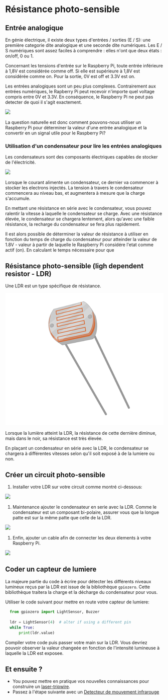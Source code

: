 # Résistance photo-sensible 

## Entrée analogique

En génie électrique, il existe deux types d'entrées / sorties (E / S): une première categorie dite analogique et une seconde dite numériques. Les E / S numériques sont assez faciles à comprendre : elles n'ont que deux états : on/off, 0 ou 1.

Concernant les tensions d'entrée sur le Raspberry Pi, toute entrée inférieure à 1,8V est considérée comme off. Si elle est supérieure à 1,8V est considérée comme on. Pour la sortie, 0V est off et 3.3V est on.

Les entrées analogiques sont un peu plus complexes. Contrairement aux entrées numériques, le Rapberry Pi peut recevoir n'importe quel voltage compris entre 0V et 3.3V. En conséquence, le Raspberry Pi ne peut pas detecter de quoi il s'agit exactement.


![](images/analogue-digital.png)

La question naturelle est donc comment pouvons-nous utiliser un Raspberry Pi pour déterminer la valeur d'une entrée analogique et la convertir en un signal utile pour le Raspberry Pi?


### Utilisation d'un condensateur pour lire les entrées analogiques

Les condensateurs sont des composants électriques capables de stocker de l'électricité.

![](images/capacitor.png)

Lorsque le courant alimente un condensateur, ce dernier va commencer à stocker les electrons injectés. La tension à travers le condensateur commencera au niveau bas, et augmentera à mesure que la charge s'accumule.

En mettant une résistance en série avec le condensateur, vous pouvez ralentir la vitesse à laquelle le condensateur se charge. Avec une résistance élevée, le condensateur se chargera lentement, alors qu'avec une faible résistance, la recharge du condensateur se fera plus rapidement.

Il est alors possible de déterminer la valeur de résistance à utiliser en fonction du temps de charge du condensateur pour atteinder la valeur de 1.8V - valeur à partir de laquelle le Raspberry Pi considére l'etat comme actif (on).
En calculant le temps nécessaire pour que 


## Résistance photo-sensible (ligh dependent resistor - LDR)

Une LDR est un type spécifique de résistance.

![](images/ldr.png)


Lorsque la lumière atteint la LDR, la résistance de cette dernière diminue, mais dans le noir, sa résistance est très élevée.

En plaçant un condensateur en série avec la  LDR, le condensateur se chargera à différentes vitesses selon qu'il soit exposé à de la lumiere ou non.

## Créer un circuit photo-sensible

1.  Installer votre LDR sur votre circuit comme montré ci-dessous:

![](images/Laser-tripwire_1-01.png)

1.  Maintenance ajouter le condensateur en serie avec la LDR. Comme le condensateur est un composant bi-polaire, assurer vous que la longue patte est sur la même patte que celle de la LDR.

![](images/Laser-tripwire_2-01.png)

1.  Enfin, ajouter un cable afin de connecter les deux élements à votre Raspberry Pi.

![](images/Laser-tripwire_3-01.png)

## Coder un capteur de lumiere

La majeure partie du code à écrire pour détecter les différents niveaux lumineux reçus par la LDR est issue de la bibliothèque `gpiozero`. Cette bibliothèque traitera la charge et la décharge du condensateur pour vous.

Utiliser le code suivant pour mettre en route votre capteur de lumiere:

```python
  from gpiozero import LightSensor, Buzzer

  ldr = LightSensor(4)  # alter if using a different pin
  while True:
      print(ldr.value)

```
Compiler votre code puis passer votre main sur la LDR. Vous devriez pouvoir observer la valeur changeée en fonction de l'intensité lumineuse à laquelle la LDR est exposee. 

## Et ensuite ?

- You pouvez mettre en pratique vos nouvelles connaissances pour construire un [laser-tripwire](https://www.raspberrypi.org/learning/laser-tripwire/).
- Passez à l'étape suivante avec un [Detecteur de mouvement infrarouge](pir.md)
